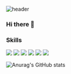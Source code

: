 ![header](https://capsule-render.vercel.app/api?type=Waving&height=200&text=Pig-Mongkey&fontAlignY=40&fontColor=ffcc00&animation=scaleIn)

### Hi there 👋

<!--
**PIGMONGKEY/PIGMONGKEY** is a ✨ _special_ ✨ repository because its `README.md` (this file) appears on your GitHub profile.

Here are some ideas to get you started:

- 🔭 I’m currently working on ...
- 🌱 I’m currently learning ...
- 👯 I’m looking to collaborate on ...
- 🤔 I’m looking for help with ...
- 💬 Ask me about ...
- 📫 How to reach me: ...
- 😄 Pronouns: ...
- ⚡ Fun fact: ...
-->

### Skills

<!-- C++ -->
<img src="https://img.shields.io/badge/cplusplus-%2300599C?style=for-the-badge&logo=cplusplus&logoColor=white">
<!-- Java -->
<img src="https://img.shields.io/badge/JAVA-007396?style=for-the-badge&logo=java&logoColor=white">
<!-- JavaScript -->
<!-- python -->
<!-- php -->
<!-- MySQL -->
<!-- Apache2 -->

<!-- Firebase -->
<img src="https://img.shields.io/badge/firebase-%23FFCA28?style=for-the-badge&logo=firebase&logoColor=white">
<!-- MySQL -->
<img src="https://img.shields.io/badge/MySQL-4479A1?style=for-the-badge&logo=MySQL&logoColor=white">
<!-- Eclipse -->
<img src="https://img.shields.io/badge/Eclipse-2C2255?style=for-the-badge&logo=Eclipse%20IDE&logoColor=white">
<!-- Android Studio -->
<!-- github -->
<img src="https://img.shields.io/badge/github-181717?style=for-the-badge&logo=github&logoColor=white">

![Anurag's GitHub stats](https://github-readme-stats.vercel.app/api?username=PIGMONGKEY&show_icons=true&theme=gruvbox_light)
